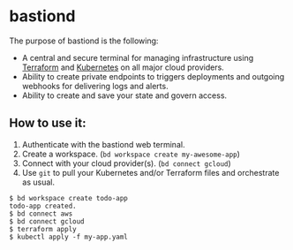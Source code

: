 # bastiond

The purpose of bastiond is the following:

* A central and secure terminal for managing infrastructure using [Terraform](https://www.terraform.io/) and [Kubernetes](https://kubernetes.io/) on all major cloud providers.
* Ability to create private endpoints to triggers deployments and outgoing webhooks for delivering logs and alerts.
* Ability to create and save your state and govern access.

## How to use it:

1. Authenticate with the bastiond web terminal.
2. Create a workspace. (`bd workspace create my-awesome-app`)
3. Connect with your cloud provider(s). (`bd connect gcloud`)
4. Use `git` to pull your Kubernetes and/or Terraform files and orchestrate as usual.

```shell
$ bd workspace create todo-app
todo-app created.
$ bd connect aws
$ bd connect gcloud
$ terraform apply
$ kubectl apply -f my-app.yaml
```

